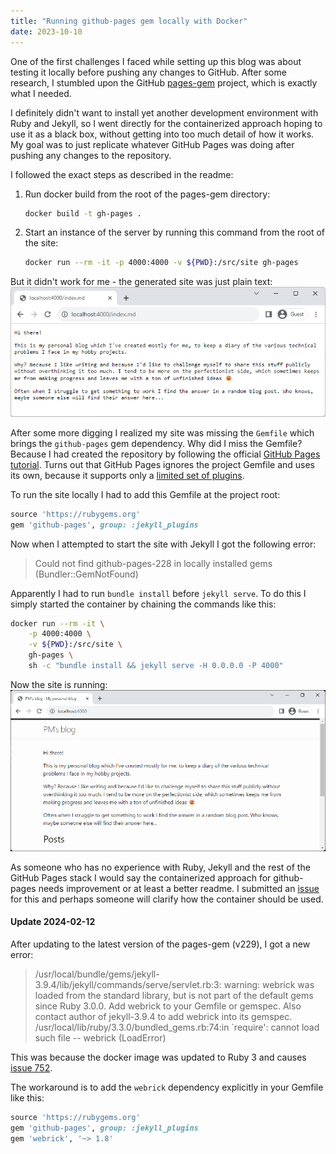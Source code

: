 ```yaml
---
title: "Running github-pages gem locally with Docker"
date: 2023-10-10
---
```


One of the first challenges I faced while setting up this blog was about testing it locally before pushing any changes to GitHub.
After some research, I stumbled upon the GitHub [pages-gem](https://github.com/github/pages-gem) project, which is exactly what I needed.

I definitely didn't want to install yet another development environment with Ruby and Jekyll, so I went directly for the containerized approach 
hoping to use it as a black box, without getting into too much detail of how it works. My goal was to just replicate whatever GitHub Pages was 
doing after pushing any changes to the repository.

I followed the exact steps as described in the readme:
1. Run docker build from the root of the pages-gem directory:

    ```sh
    docker build -t gh-pages .
    ```

2. Start an instance of the server by running this command from the root of the site:

    ```sh
    docker run --rm -it -p 4000:4000 -v ${PWD}:/src/site gh-pages
    ```

But it didn't work for me - the generated site was just plain text:
![Screenshot of site not working](/assets/images/2023-10-10/site_not_working.png)

After some more digging I realized my site was missing the `Gemfile` which brings the `github-pages` gem dependency.
Why did I miss the Gemfile? Because I had created the repository by following the official [GitHub Pages tutorial](https://github.com/skills/github-pages).
Turns out that GitHub Pages ignores the project Gemfile and uses its own, because it supports only a [limited set of plugins](https://docs.github.com/en/pages/setting-up-a-github-pages-site-with-jekyll/about-github-pages-and-jekyll#plugins).

To run the site locally I had to add this Gemfile at the project root:
```ruby
source 'https://rubygems.org'
gem 'github-pages', group: :jekyll_plugins
```

Now when I attempted to start the site with Jekyll I got the following error:
> Could not find github-pages-228 in locally installed gems (Bundler::GemNotFound)

Apparently I had to run `bundle install` before `jekyll serve`. To do this I simply started the container by chaining the commands like this:
```sh
docker run --rm -it \
    -p 4000:4000 \
    -v ${PWD}:/src/site \
    gh-pages \
    sh -c "bundle install && jekyll serve -H 0.0.0.0 -P 4000" 
```

Now the site is running:
![Screenshot of site working](/assets/images/2023-10-10/site_working.png)

As someone who has no experience with Ruby, Jekyll and the rest of the GitHub Pages stack I would say the containerized approach 
for github-pages needs improvement or at least a better readme. I submitted an [issue](https://github.com/github/pages-gem/issues/891)
for this and perhaps someone will clarify how the container should be used.

#### Update 2024-02-12

After updating to the latest version of the pages-gem (v229), I got a new error:
> /usr/local/bundle/gems/jekyll-3.9.4/lib/jekyll/commands/serve/servlet.rb:3: warning: webrick was loaded from the standard library, but is not part of the default gems since Ruby 3.0.0. Add webrick to your Gemfile or gemspec. Also contact author of jekyll-3.9.4 to add webrick into its gemspec.
> /usr/local/lib/ruby/3.3.0/bundled_gems.rb:74:in `require': cannot load such file -- webrick (LoadError)

This was because the docker image was updated to Ruby 3 and causes [issue 752](https://github.com/github/pages-gem/issues/752).

The workaround is to add the `webrick` dependency explicitly in your Gemfile like this:

```ruby
source 'https://rubygems.org'
gem 'github-pages', group: :jekyll_plugins
gem 'webrick', '~> 1.8'
```